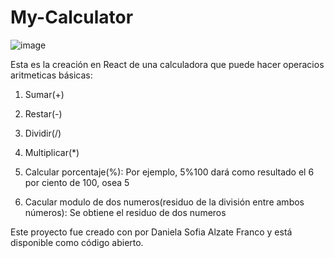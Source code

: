 # My-Calculator

![image](https://github.com/daniela-alzate123/my-calculator-daniela-/assets/127884054/89d1372d-0d98-4261-8227-69f3cf8f80d2)

Esta es la creación en React de una calculadora que puede hacer operacios aritmeticas básicas:

1. Sumar(+)

2. Restar(-)

3. Dividir(/)

4. Multiplicar(*)

5. Calcular porcentaje(%): Por ejemplo, 5%100 dará como resultado el 6 por ciento de 100, osea 5

6. Cacular modulo de dos numeros(residuo de la división entre ambos números): Se obtiene el residuo de dos numeros

Este proyecto fue creado con por Daniela Sofia Alzate Franco y está disponible como código abierto.

